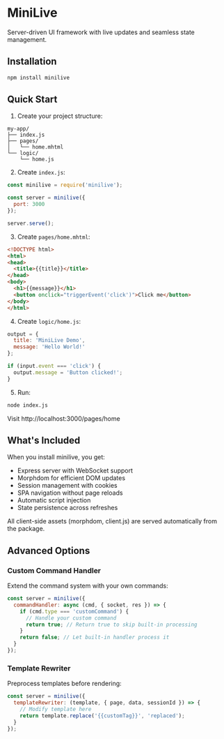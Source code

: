 # MiniLive

Server-driven UI framework with live updates and seamless state management.

## Installation

```bash
npm install minilive
```

## Quick Start

1. Create your project structure:
```
my-app/
├── index.js
├── pages/
│   └── home.mhtml
└── logic/
    └── home.js
```

2. Create `index.js`:
```javascript
const minilive = require('minilive');

const server = minilive({
  port: 3000
});

server.serve();
```

3. Create `pages/home.mhtml`:
```html
<!DOCTYPE html>
<html>
<head>
  <title>{{title}}</title>
</head>
<body>
  <h1>{{message}}</h1>
  <button onclick="triggerEvent('click')">Click me</button>
</body>
</html>
```

4. Create `logic/home.js`:
```javascript
output = {
  title: 'MiniLive Demo',
  message: 'Hello World!'
};

if (input.event === 'click') {
  output.message = 'Button clicked!';
}
```

5. Run:
```bash
node index.js
```

Visit http://localhost:3000/pages/home

## What's Included

When you install minilive, you get:
- Express server with WebSocket support
- Morphdom for efficient DOM updates
- Session management with cookies
- SPA navigation without page reloads
- Automatic script injection
- State persistence across refreshes

All client-side assets (morphdom, client.js) are served automatically from the package.

## Advanced Options

### Custom Command Handler

Extend the command system with your own commands:

```javascript
const server = minilive({
  commandHandler: async (cmd, { socket, res }) => {
    if (cmd.type === 'customCommand') {
      // Handle your custom command
      return true; // Return true to skip built-in processing
    }
    return false; // Let built-in handler process it
  }
});
```

### Template Rewriter

Preprocess templates before rendering:

```javascript
const server = minilive({
  templateRewriter: (template, { page, data, sessionId }) => {
    // Modify template here
    return template.replace('{{customTag}}', 'replaced');
  }
});
```